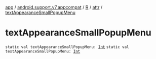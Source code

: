 [app](../../../index.md) / [android.support.v7.appcompat](../../index.md) / [R](../index.md) / [attr](index.md) / [textAppearanceSmallPopupMenu](./text-appearance-small-popup-menu.md)

# textAppearanceSmallPopupMenu

`static val textAppearanceSmallPopupMenu: `[`Int`](https://kotlinlang.org/api/latest/jvm/stdlib/kotlin/-int/index.html)
`static val textAppearanceSmallPopupMenu: `[`Int`](https://kotlinlang.org/api/latest/jvm/stdlib/kotlin/-int/index.html)